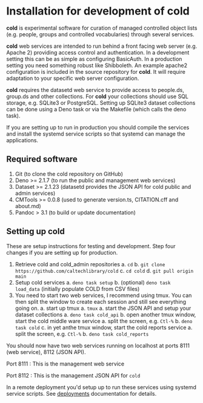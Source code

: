 Installation for development of **cold**
========================================

**cold** is experimental software for curation of managed controlled object lists (e.g. people, groups and controlled vocabularies) through several services.

**cold** web services are intended to run behind a front facing web server (e.g. Apache 2) providing access control and authentication. In a development setting this can be as simple as configuring BasicAuth.  In a production setting you need something robust like Shibboleth.  An example apache2 configuration is included in the source repository for **cold**. It will require adaptation to your specific web server configuration.

**cold** requires the datasetd web service to provide access to people.ds, group.ds and other collections. For **cold** your collections should use SQL storage, e.g. SQLite3 or PostgreSQL. Setting up SQLite3 dataset collections can be done using a Deno task or via the Makefile (which calls the deno task).

If you are setting up to run in production you should compile the services and install the systemd service scripts so that systemd can manage the applications.

Required software
-----------------

1. Git (to clone the cold repository on GitHub)
2. Deno >= 2.1.7 (to run the public and management web services)
3. Dataset >= 2.1.23 (datasetd provides the JSON API for cold public and admin services)
4. CMTools >= 0.0.8 (used to generate version.ts, CITATION.cff and about.md)
5. Pandoc > 3.1 (to build or update documentation)

Setting up cold
---------------

These are setup instructions for testing and development.  Step four changes
if you are setting up for production.

1. Retrieve cold and cold_admin repositories
    a. `cd`
    b. `git clone https://github.com/caltechlibrary/cold`
    c. `cd cold`
    d. `git pull origin main`
2. Setup cold services
    a. `deno task setup`
    b. (optional) `deno task load_data` (initially populate COLD from CSV files)
3. You need to start two web services, I recommend using tmux. You can then split the window to create each session and still see everything going on.
    a. start up tmux
      a. `tmux`
    a. start the JSON API and setup your dataset collections
      a. `deno task cold_api`
    b. open another tmux window, start the cold middle ware service
      a. split the screen, e.g. `Ctl-%`
      b. `deno task cold`
    c. in yet anthe tmux window, start the cold reports service
      a. split the screen, e.g. `Ctl-%`
      b. `deno task cold_reports`

You should now have two web services running on localhost at ports 8111 (web service), 8112 (JSON API).

Port 8111
: This is the management web service

Port 8112
: This is the management JSON API for `cold`

In a remote deployment you'd setup up to run these services using systemd service scripts. See [deployments](deployment.md) documentation for details.
